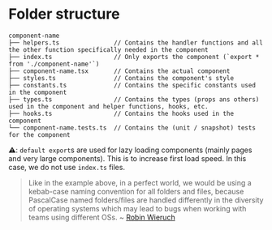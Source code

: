 # Folder structure

```
component-name
├── helpers.ts               // Contains the handler functions and all the other function specifically needed in the component
├── index.ts                 // Only exports the component (`export * from './component-name'`)
├── component-name.tsx       // Contains the actual component
├── styles.ts                // Contains the component's style
├── constants.ts             // Contains the specific constants used in the component
├── types.ts                 // Contains the types (props ans others) used in the component and helper functions, hooks, etc.
├── hooks.ts                 // Contains the hooks used in the component
└── component-name.tests.ts  // Contains the (unit / snapshot) tests for the component
```

⚠️: `default export`s are used for lazy loading components (mainly pages and very large components). This is to increase first load speed. In this case, we do not use `index.ts` files.

> Like in the example above, in a perfect world, we would be using a kebab-case naming convention for all folders and files, because PascalCase named folders/files are handled differently in the diversity of operating systems which may lead to bugs when working with teams using different OSs.
> ~ [Robin Wieruch](https://www.robinwieruch.de/react-folder-structure/)
